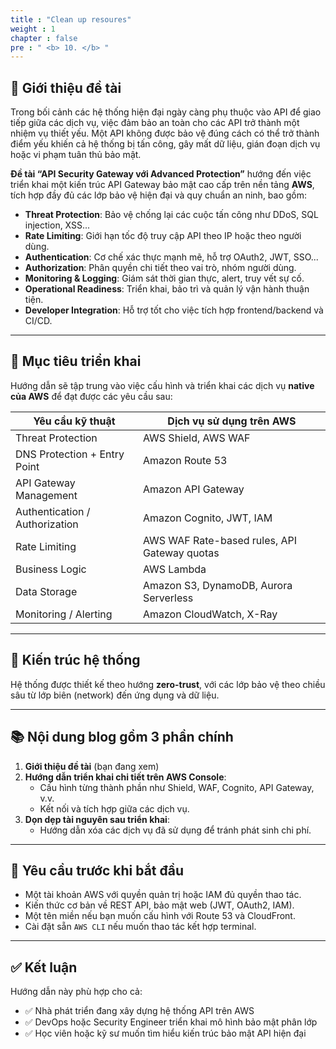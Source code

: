```yaml
---
title : "Clean up resoures"
weight : 1 
chapter : false
pre : " <b> 10. </b> "
---
```


## 📌 Giới thiệu đề tài

Trong bối cảnh các hệ thống hiện đại ngày càng phụ thuộc vào API để giao tiếp giữa các dịch vụ, việc đảm bảo an toàn cho các API trở thành một nhiệm vụ thiết yếu. Một API không được bảo vệ đúng cách có thể trở thành điểm yếu khiến cả hệ thống bị tấn công, gây mất dữ liệu, gián đoạn dịch vụ hoặc vi phạm tuân thủ bảo mật.

**Đề tài “API Security Gateway với Advanced Protection”** hướng đến việc triển khai một kiến trúc API Gateway bảo mật cao cấp trên nền tảng **AWS**, tích hợp đầy đủ các lớp bảo vệ hiện đại và quy chuẩn an ninh, bao gồm:

- **Threat Protection**: Bảo vệ chống lại các cuộc tấn công như DDoS, SQL injection, XSS...
- **Rate Limiting**: Giới hạn tốc độ truy cập API theo IP hoặc theo người dùng.
- **Authentication**: Cơ chế xác thực mạnh mẽ, hỗ trợ OAuth2, JWT, SSO...
- **Authorization**: Phân quyền chi tiết theo vai trò, nhóm người dùng.
- **Monitoring & Logging**: Giám sát thời gian thực, alert, truy vết sự cố.
- **Operational Readiness**: Triển khai, bảo trì và quản lý vận hành thuận tiện.
- **Developer Integration**: Hỗ trợ tốt cho việc tích hợp frontend/backend và CI/CD.

---

## 🧱 Mục tiêu triển khai

Hướng dẫn sẽ tập trung vào việc cấu hình và triển khai các dịch vụ **native của AWS** để đạt được các yêu cầu sau:

| Yêu cầu kỹ thuật                      | Dịch vụ sử dụng trên AWS                       |
|--------------------------------------|------------------------------------------------|
| Threat Protection                    | AWS Shield, AWS WAF                           |
| DNS Protection + Entry Point         | Amazon Route 53                               |
| API Gateway Management               | Amazon API Gateway                            |
| Authentication / Authorization       | Amazon Cognito, JWT, IAM                      |
| Rate Limiting                        | AWS WAF Rate-based rules, API Gateway quotas |
| Business Logic                       | AWS Lambda                                    |
| Data Storage                         | Amazon S3, DynamoDB, Aurora Serverless        |
| Monitoring / Alerting                | Amazon CloudWatch, X-Ray                      |

---

## 🧩 Kiến trúc hệ thống
Hệ thống được thiết kế theo hướng **zero-trust**, với các lớp bảo vệ theo chiều sâu từ lớp biên (network) đến ứng dụng và dữ liệu.

---

## 📚 Nội dung blog gồm 3 phần chính

1. **Giới thiệu đề tài** (bạn đang xem)
2. **Hướng dẫn triển khai chi tiết trên AWS Console**:
    - Cấu hình từng thành phần như Shield, WAF, Cognito, API Gateway, v.v.
    - Kết nối và tích hợp giữa các dịch vụ.
3. **Dọn dẹp tài nguyên sau triển khai**:
    - Hướng dẫn xóa các dịch vụ đã sử dụng để tránh phát sinh chi phí.

---

## 🧰 Yêu cầu trước khi bắt đầu

- Một tài khoản AWS với quyền quản trị hoặc IAM đủ quyền thao tác.
- Kiến thức cơ bản về REST API, bảo mật web (JWT, OAuth2, IAM).
- Một tên miền nếu bạn muốn cấu hình với Route 53 và CloudFront.
- Cài đặt sẵn `AWS CLI` nếu muốn thao tác kết hợp terminal.

---

## ✅ Kết luận

Hướng dẫn này phù hợp cho cả:
- ✅ Nhà phát triển đang xây dựng hệ thống API trên AWS
- ✅ DevOps hoặc Security Engineer triển khai mô hình bảo mật phân lớp
- ✅ Học viên hoặc kỹ sư muốn tìm hiểu kiến trúc bảo mật API hiện đại
